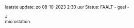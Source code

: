 laatste update: 
zo 08-10-2023  2:30   uur 
Status: FAALT - geel - 
<div class="service R">J</div><div class="service Y">microstation</div>